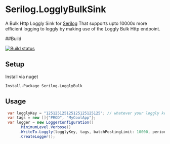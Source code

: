 # Serilog.LogglyBulkSink

A Bulk Http Loggly Sink for [Serilog](https://github.com/serilog/serilog)
That supports upto 10000x more efficient logging to loggly by making use of the Loggly Bulk Http endpoint.

##Build

[![Build status](https://ci.appveyor.com/api/projects/status/p3a6vkgfxqlypfnr/branch/master?svg=true)](https://ci.appveyor.com/project/jamesbascle/serilog-logglybulksink/branch/master)

## Setup

Install via nuget
```
Install-Package Serilog.LogglyBulk
```

## Usage

```csharp
 var logglyKey = "125125125125125125125125"; // whatever your loggly key is
 var tags = new []{"PROD", "MyCoolApp"};
 var logger = new LoggerConfiguration()
      .MinimumLevel.Verbose()
      .WriteTo.Loggly(logglyKey, tags, batchPostingLimit: 10000, period: TimeSpan.FromSeconds(10))
      .CreateLogger();

```

